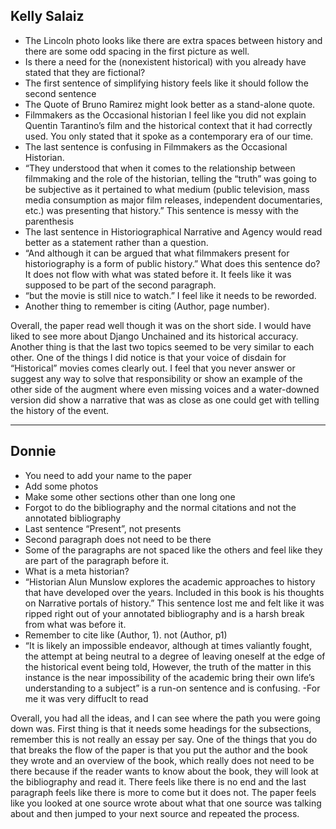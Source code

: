 ## Kelly Salaiz
- 	The Lincoln photo looks like there are extra spaces between history and there are some odd spacing in the first picture as well. 
-	Is there a need for the (nonexistent historical) with you already have stated that they are fictional?
-	The first sentence of simplifying history feels like it should follow the second sentence
-	The Quote of Bruno Ramirez might look better as a stand-alone quote. 
-	Filmmakers as the Occasional historian I feel like you did not explain Quentin Tarantino’s film and the historical context that it had correctly used. You only stated that it spoke as a contemporary era of our time.
-	The last sentence is confusing in Filmmakers as the Occasional Historian.
-	“They understood that when it comes to the relationship between filmmaking and the role of the historian, telling the “truth” was going to be subjective as it pertained to what medium (public television, mass media consumption as major film releases, independent documentaries, etc.) was presenting that history.” This sentence is messy with the parenthesis 
-	The last sentence in Historiographical Narrative and Agency would read better as a statement rather than a question.
-	“And although it can be argued that what filmmakers present for historiography is a form of public history.” What does this sentence do? It does not flow with what was stated before it. It feels like it was supposed to be part of the second paragraph. 
-	“but the movie is still nice to watch.” I feel like it needs to be reworded. 
-	Another thing to remember is citing (Author, page number).

Overall, the paper read well though it was on the short side. I would have liked to see more about Django Unchained and its historical accuracy. Another thing is that the last two topics seemed to be very similar to each other. One of the things I did notice is that your voice of disdain for “Historical” movies comes clearly out. I feel that you never answer or suggest any way to solve that responsibility or show an example of the other side of the augment where even missing voices and a water-downed version did show a narrative that was as close as one could get with telling the history of the event. 

--- 
## Donnie 
-	You need to add your name to the paper
-	Add some photos
-	Make some other sections other than one long one
-	Forgot to do the bibliography and the normal citations and not the annotated bibliography 
-	Last sentence “Present”, not presents 
-	Second paragraph does not need to be there
-	Some of the paragraphs are not spaced like the others and feel like they are part of the paragraph before it. 
-	What is a meta historian? 
-	“Historian Alun Munslow explores the academic approaches to history that have developed over the years. Included in this book is his thoughts on Narrative portals of history.” This sentence lost me and felt like it was ripped right out of your annotated bibliography and is a harsh break from what was before it.
-	Remember to cite like (Author, 1). not (Author, p1)
-	“It is likely an impossible endeavor, although at times valiantly fought, the attempt at being neutral to a degree of leaving oneself at the edge of the historical event being told, However, the truth of the matter in this instance is the near impossibility of the academic bring their own life’s understanding to a subject” is a run-on sentence and is confusing. 
-For me it was very diffuclt to read

Overall, you had all the ideas, and I can see where the path you were going down was. First thing is that it needs some headings for the subsections, remember this is not really an essay per say. One of the things that you do that breaks the flow of the paper is that you put the author and the book they wrote and an overview of the book, which really does not need to be there because if the reader wants to know about the book, they will look at the bibliography and read it. There feels like there is no end and the last paragraph feels like there is more to come but it does not. The paper feels like you looked at one source wrote about what that one source was talking about and then jumped to your next source and repeated the process. 
